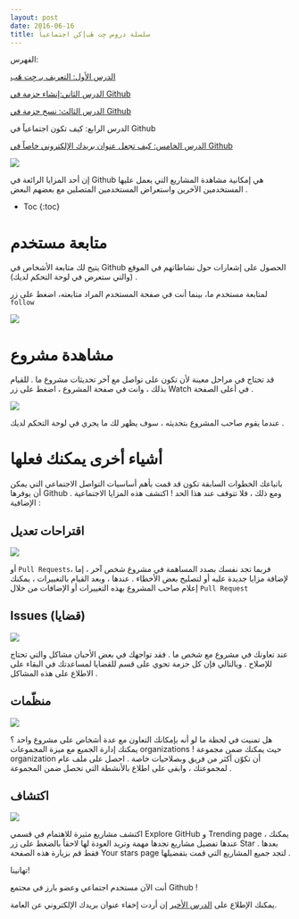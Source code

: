 ```yaml
---
layout: post
date: 2016-06-16
title: سلسلة دروس جِت هَب|كن اجتماعياً
---
```


الفهرس:

[الدرس الأول: التعريف بـ جِت هَب](intro)

[الدرس الثاني:إنشاء حزمة في Github](create-repo)

[الدرس الثالث: نسخ حزمة في Github](fork-repo)

الدرس الرابع: كيف تكون اجتماعياً في Github

[الدرس الخامس: كيف تجعل عنوان بريدك الإلكتروني خاصاً في Github](keep-your-email-private)

![](http://3.bp.blogspot.com/-1mY2cpktvNc/VLLUHClLNwI/AAAAAAAABkU/BFGyfXN7uTE/s1600/github-social-coding.jpg)

إن أحد المزايا الرائعة في Github هي إمكانية مشاهدة المشاريع التي يعمل عليها المستخدمين الآخرين واستعراض المستخدمين المتصلين مع بعضهم البعض .

* Toc
{:toc}

# متابعة مستخدم


يتيح لك متابعة الأشخاص في Github الحصول على إشعارات حول نشاطاتهم في الموقع (والتي ستعرض في لوحة التحكم لديك) .


لمتابعة مستخدم ما، بينما أنت في صفحة المستخدم المراد متابعته، اضغط على زر `follow`

![](http://1.bp.blogspot.com/-voVjapXPYVs/VLLUk6ZpDHI/AAAAAAAABkc/C8VDedGHhKk/s1600/follow-user-button.png)


# مشاهدة مشروع


قد تحتاج في مراحل معينة ﻷن تكون على تواصل مع آخر تحديثات مشروع ما . للقيام بذلك ، وانت في صفحة المشروع ، اضغط على زر Watch في أعلى الصفحة .

![](http://1.bp.blogspot.com/-LpABBCQfpuE/VLLVVoOgsxI/AAAAAAAABko/OaYgTCbeye0/s1600/repo-actions-watch.png)

عندما يقوم صاحب المشروع بتحديثه ، سوف يظهر لك ما يجري في لوحة التحكم لديك .


# أشياء أخرى يمكنك فعلها


باتباعك الخطوات السابقة تكون قد قمت بأهم أساسيات التواصل الاجتماعي التي يمكن أن يوفرها Github . ومع ذلك ، فلا تتوقف عند هذا الحد ! اكتشف هذه المزايا الاجتماعية الإضافية :


## اقتراحات تعديل

![](http://3.bp.blogspot.com/-iY8n0EZEU8Q/VLLYDCF7HYI/AAAAAAAABk0/iLFm-VZ3klk/s1600/repo-actions-pullrequest.png)

أو `Pull Requests`، فربما تجد نفسك بصدد المساهمة في مشروع شخص آخر ، إما لإضافة مزايا جديدة عليه أو لتصليح بعض الأخطاء . عندها ، وبعد القيام بالتغييرات ، يمكنك إعلام صاحب المشروع بهذه التغييرات أو الإضافات من خلال 
`Pull Request` 


## Issues (قضايا)

![](http://3.bp.blogspot.com/-q4EmgLCVQdw/VLLZtTbgqgI/AAAAAAAABlA/UhEJuipajEY/s1600/repo-tabs-issues.png)

عند تعاونك في مشروع مع شخص ما . فقد تواجهك في بعض الأحيان مشاكل والتي تحتاج للإصلاح . وبالتالي فإن كل حزمة تحوي على قسم للقضايا لمساعدتك في البقاء على الاطلاع على هذه المشاكل .



## منظّمات

![](http://1.bp.blogspot.com/-DIEdmh75-Cs/VLLbld-ts3I/AAAAAAAABlM/ttIlw3lb0jE/s1600/dashboard-contextswitcher.png)

هل تمنيت في لحظة ما لو أنه بإمكانك التعاون مع عدة أشخاص على مشروع واحد ؟ يمكنك إدارة الجميع مع ميزة المجموعات organizations ! حيث يمكنك ضمن مجموعة organization أن تكوّن أكثر من فريق وبصلاحيات خاصة . احصل على ملف عام لمجموعتك ، وابقى على اطلاع بالأنشطة التي تحصل ضمن المجموعة .


## اكتشاف

![](http://2.bp.blogspot.com/-rAepDF_dQn0/VLLb3dvzi8I/AAAAAAAABlU/bXzuFZ-Ck34/s1600/star-a-project.png)

اكتشف مشاريع مثيرة للاهتمام في قسمي Explore GitHub  و Trending page ، يمكنك عندها تفضيل مشاريع تجدها مهمة وتريد العودة لها لاحقاً بالضغط على زر Star . بعدها فقط قم بزيارة هذه الصفحة Your stars page لتجد جميع المشاريع التي قمت بتفضيلها .


تهانينا! 


أنت الآن مستخدم اجتماعي وعضو بارز في مجتمع Github !

يمكنك الإطلاع على [الدرس الأخير](keep-your-email-private) إن أردت إخفاء عنوان بريدك الإلكتروني عن العامة.
